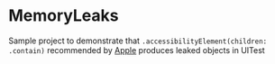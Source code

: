 # MemoryLeaks
Sample project to demonstrate that `.accessibilityElement(children: .contain)` recommended by [Apple](https://developer.apple.com/documentation/swiftui/accessibilitychildbehavior/contain) produces leaked objects in UITest
